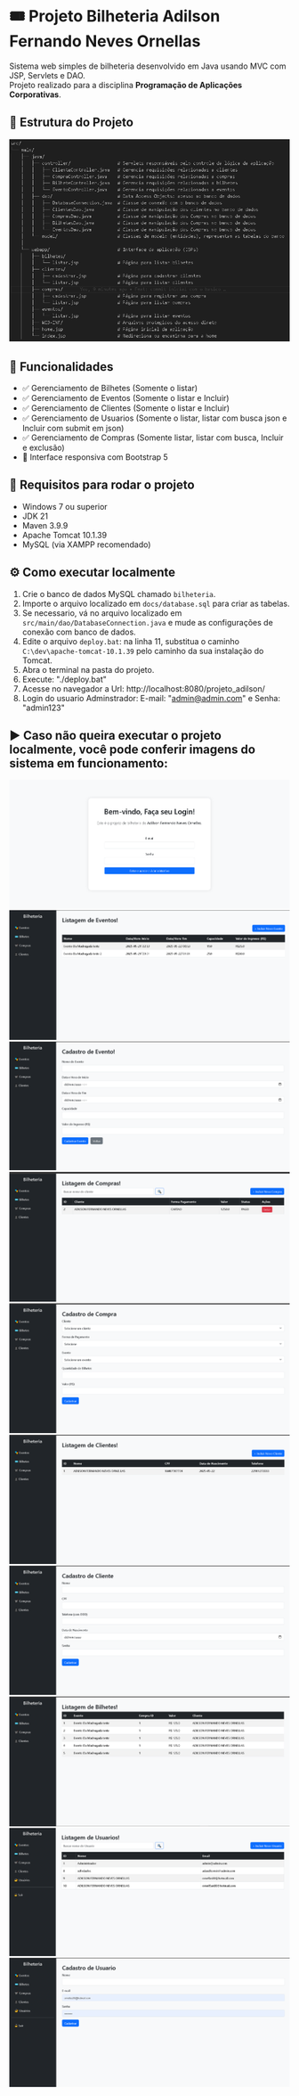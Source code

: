 # 🎟️ Projeto Bilheteria Adilson Fernando Neves Ornellas

Sistema web simples de bilheteria desenvolvido em Java usando MVC com JSP, Servlets e DAO.  
Projeto realizado para a disciplina **Programação de Aplicações Corporativas**.

## 📁 Estrutura do Projeto

![Estrutura do Projeto](docs/estrutura-projeto.png)

## 📌 Funcionalidades

- ✅ Gerenciamento de Bilhetes (Somente o listar)
- ✅ Gerenciamento de Eventos (Somente o listar e Incluir)
- ✅ Gerenciamento de Clientes (Somente o listar e Incluir)
- ✅ Gerenciamento de Usuarios (Somente o listar, listar com busca json e Incluir com submit em json) 
- ✅ Gerenciamento de Compras (Somente listar, listar com busca, Incluir e exclusão)
- 🎨 Interface responsiva com Bootstrap 5

## 🚀 Requisitos para rodar o projeto

- Windows 7 ou superior  
- JDK 21  
- Maven 3.9.9  
- Apache Tomcat 10.1.39  
- MySQL (via XAMPP recomendado)

## ⚙️ Como executar localmente

1. Crie o banco de dados MySQL chamado `bilheteria`.
2. Importe o arquivo localizado em `docs/database.sql` para criar as tabelas.
3. Se necessario, vá no arquivo localizado em `src/main/dao/DatabaseConnection.java` e mude as configurações de conexão com banco de dados. 
4. Edite o arquivo `deploy.bat`: na linha 11, substitua o caminho `C:\dev\apache-tomcat-10.1.39` pelo caminho da sua instalação do Tomcat.  
5. Abra o terminal na pasta do projeto.  
6. Execute: "./deploy.bat"
7. Acesse no navegador a Url: http://localhost:8080/projeto_adilson/
8. Login do usuario Adminstrador: E-mail: "admin@admin.com" e Senha: "admin123"

## ▶️ Caso não queira executar o projeto localmente, você pode conferir imagens do sistema em funcionamento:
![print_01](docs/prints_funcionamento/print_01.png)
![print_02](docs/prints_funcionamento/print_02.png)
![print_03](docs/prints_funcionamento/print_03.png)
![print_04](docs/prints_funcionamento/print_04.png)
![print_05](docs/prints_funcionamento/print_05.png)
![print_06](docs/prints_funcionamento/print_06.png)
![print_07](docs/prints_funcionamento/print_07.png)
![print_08](docs/prints_funcionamento/print_08.png)
![print_09](docs/prints_funcionamento/print_09.png)
![print_10](docs/prints_funcionamento/print_10.png)

